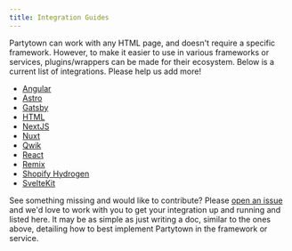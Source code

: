 ```yaml
---
title: Integration Guides
---
```


Partytown can work with any HTML page, and doesn't require a specific framework. However, to make it easier to use in various frameworks or services, plugins/wrappers can be made for their ecosystem. Below is a current list of integrations. Please help us add more!

- [Angular](/angular)
- [Astro](/astro)
- [Gatsby](/gatsby)
- [HTML](/html)
- [NextJS](/nextjs)
- [Nuxt](/nuxt)
- [Qwik](https://qwik.builder.io/docs/integrations/partytown/)
- [React](/react)
- [Remix](/remix)
- [Shopify Hydrogen](/shopify-hydrogen)
- [SvelteKit](/sveltekit)

See something missing and would like to contribute? Please [open an issue](https://github.com/BuilderIO/partytown/issues/new/choose) and we'd love to work with you to get your integration up and running and listed here. It may be as simple as just writing a doc, similar to the ones above, detailing how to best implement Partytown in the framework or service.
